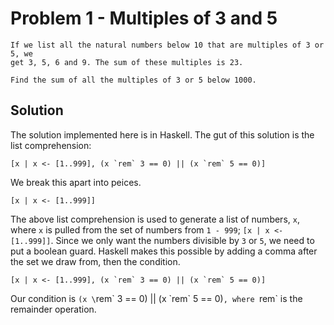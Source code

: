 # Problem 1 - Multiples of 3 and 5

```
If we list all the natural numbers below 10 that are multiples of 3 or 5, we
get 3, 5, 6 and 9. The sum of these multiples is 23.

Find the sum of all the multiples of 3 or 5 below 1000.
```

## Solution
The solution implemented here is in Haskell.  The gut of this solution is the
list comprehension:

```
[x | x <- [1..999], (x `rem` 3 == 0) || (x `rem` 5 == 0)]
```

We break this apart into peices.

```
[x | x <- [1..999]]
```

The above list comprehension is used to generate a list of numbers, `x`,
where `x` is pulled from the set of numbers from `1 - 999`;
`[x | x <- [1..999]]`.  Since we only want the numbers divisible by `3`
or `5`, we need to put a boolean guard.  Haskell makes this possible by
adding a comma after the set we draw from, then the condition.

```
[x | x <- [1..999], (x `rem` 3 == 0) || (x `rem` 5 == 0)]
```

Our condition is `(x \`rem\` 3 == 0) || (x \`rem\` 5 == 0)`, where `rem` is the
remainder operation.
